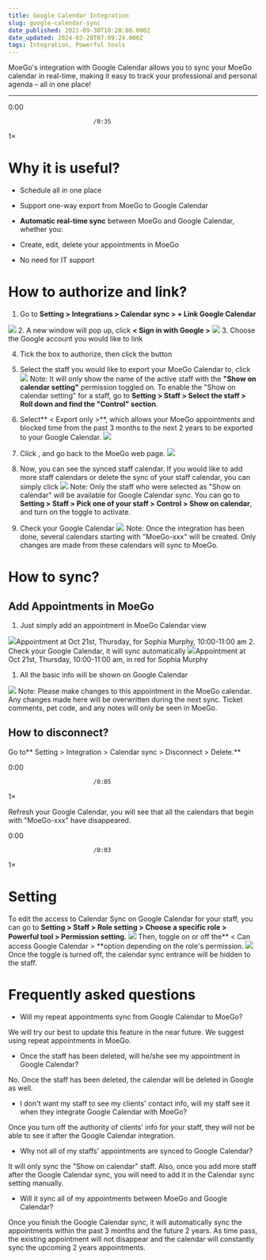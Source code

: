 ```yaml
---
title: Google Calendar Integration
slug: google-calendar-sync
date_published: 2021-09-30T10:28:00.000Z
date_updated: 2024-03-28T07:09:24.000Z
tags: Integration, Powerful tools
---
```


MoeGo's integration with Google Calendar allows you to sync your MoeGo calendar in real-time, making it easy to track your professional and personal agenda – all in one place!

---

0:00

                            /0:35
1×

# Why it is useful?

- Schedule all in one place
- Support one-way export from MoeGo to Google Calendar
- **Automatic real-time sync** between MoeGo and Google Calendar, whether you:

- Create, edit, delete your appointments in MoeGo

- No need for IT support

# How to authorize and link?

1. Go to **Setting > Integrations > Calendar sync > + Link Google Calendar**

![](__GHOST_URL__/content/images/2023/12/CleanShot-2023-12-27-at-23.28.29@2x.png)
2.  A new window will pop up, click **< Sign in with Google >**
![](__GHOST_URL__/content/images/2023/12/CleanShot-2023-12-27-at-23.30.06.png)
3.  Choose the Google account you would like to link

4.  Tick the box to authorize, then click the **<Continue>** button

5.  Select the staff you would like to export your MoeGo Calendar to, click **<Continue>**
![](__GHOST_URL__/content/images/2023/12/CleanShot-2023-12-27-at-23.31.23.png)
Note: It will only show the name of the active staff with the **"Show on calendar setting"** permission toggled on. To enable the "Show on calendar setting" for a staff, go to **Setting > Staff > Select the staff > Roll down and find the "Control" section**.

6. Select** < Export only >**, which allows your MoeGo appointments and blocked time from the past 3 months to the next 2 years to be exported to your Google Calendar.
![](__GHOST_URL__/content/images/2023/12/CleanShot-2023-12-27-at-23.34.29.png)
7. Click **<Start>**, and go back to the MoeGo web page.
![](__GHOST_URL__/content/images/2023/12/CleanShot-2023-12-27-at-23.35.15.png)
8. Now, you can see the synced staff calendar. If you would like to add more staff calendars or delete the sync of your staff calendar, you can simply click **<Edit>**
![](__GHOST_URL__/content/images/2023/12/CleanShot-2023-12-27-at-23.37.15.gif)
Note: Only the staff who were selected as "Show on calendar" will be available for Google Calendar sync. You can go to **Setting > Staff > Pick one of your staff > Control > Show on calendar**, and turn on the toggle to activate. 

9. Check your Google Calendar 
![](__GHOST_URL__/content/images/2023/12/CleanShot-2023-12-27-at-23.41.09-1.png)
Note: Once the integration has been done, several calendars starting with "MoeGo-xxx" will be created. Only changes are made from these calendars will sync to MoeGo.

# How to sync?

## Add Appointments in MoeGo 

1. Just simply add an appointment in MoeGo Calendar view

![](__GHOST_URL__/content/images/2021/10/CleanShot-2021-10-09-at-17.45.38.png)Appointment at Oct 21st, Thursday, for Sophia Murphy, 10:00-11:00 am
2. Check your Google Calendar, it will sync automatically
![](__GHOST_URL__/content/images/2021/10/CleanShot-2021-10-09-at-17.44.59.png)Appointment at Oct 21st, Thursday, 10:00-11:00 am, in red for Sophia Murphy
1. All the basic info will be shown on Google Calendar

![](__GHOST_URL__/content/images/2021/10/CleanShot-2021-10-09-at-17.50.20.png)
Note: Please make changes to this appointment in the MoeGo calendar. Any changes made here will be overwritten during the next sync. Ticket comments, pet code, and any notes will only be seen in MoeGo.

## How to disconnect?

Go to** Setting > Integration > Calendar sync > Disconnect > Delete.**

0:00

                            /0:05
1×

Refresh your Google Calendar, you will see that all the calendars that begin with "MoeGo-xxx" have disappeared.

0:00

                            /0:03
1×

# Setting

To edit the access to Calendar Sync on Google Calendar for your staff, you can go to **Setting > Staff > Role setting > Choose a specific role > Powerful tool > Permission setting.**
![](__GHOST_URL__/content/images/2023/12/CleanShot-2023-12-28-at-23.53.06.gif)
Then, toggle on or off the** < Can access Google Calendar > **option depending on the role's permission.
![](__GHOST_URL__/content/images/2023/12/CleanShot-2023-12-28-at-23.49.42.png)
Once the toggle is turned off, the calendar sync entrance will be hidden to the staff. 

# Frequently asked questions

- Will my repeat appointments sync from Google Calendar to MoeGo?

We will try our best to update this feature in the near future. We suggest using repeat appointments in MoeGo.

- Once the staff has been deleted, will he/she see my appointment in Google Calendar?

No. Once the staff has been deleted, the calendar will be deleted in Google as well.

- I don't want my staff to see my clients' contact info, will my staff see it when they integrate Google Calendar with MoeGo?

Once you turn off the authority of clients' info for your staff, they will not be able to see it after the Google Calendar integration.

- Why not all of my staffs' appointments are synced to Google Calendar?

It will only sync the "Show on calendar" staff. Also, once you add more staff after the Google Calendar sync, you will need to add it in the Calendar sync setting manually. 

- Will it sync all of my appointments between MoeGo and Google Calendar?

Once you finish the Google Calendar sync, it will automatically sync the appointments within the past 3 months and the future 2 years. As time pass, the existing appointment will not disappear and the calendar will constantly sync the upcoming 2 years appointments.
